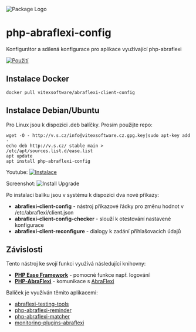 ![Package Logo](https://raw.githubusercontent.com/VitexSoftware/php-abraflexi-config/master/package_logo.png "Project Logo")

php-abraflexi-config
===================

Konfigurátor a sdílená konfigurace pro aplikace využívající php-abraflexi

[![Použití](http://img.youtube.com/vi/JJW6JAiqgAE/0.jpg)](http://www.youtube.com/watch?v=JJW6JAiqgAE)

Instalace Docker
----------------

    docker pull vitexsoftware/abraflexi-client-config

Instalace Debian/Ubuntu
-----------------------

Pro Linux jsou k dispozici .deb balíčky. Prosím použijte repo:

    wget -O - http://v.s.cz/info@vitexsoftware.cz.gpg.key|sudo apt-key add -
    echo deb http://v.s.cz/ stable main > /etc/apt/sources.list.d/ease.list
    apt update
    apt install php-abraflexi-config

Youtube:
[![Instalace](http://img.youtube.com/vi/pToYZfh3dFE/0.jpg)](http://www.youtube.com/watch?v=pToYZfh3dFE)

Screenshot:
![Install Upgrade](https://raw.githubusercontent.com/VitexSoftware/php-abraflexi-config/master/doc/install-upgrade.png "Install Upgrade Screenshot")


Po instalaci balíku jsou v systému k dispozici dva nové příkazy:

  * **abraflexi-client-config**         - nástroj příkazové řádky pro změnu hodnot v /etc/abraflexi/client.json
  * **abraflexi-client-config-checker** - slouží k otestování nastavené konfigurace
  * **abraflexi-client-reconfigure**    - dialogy k zadání přihlašovacích údajů

Závislosti
----------

Tento nástroj ke svojí funkci využívá následující knihovny:

 * [**PHP Ease Framework**](https://github.com/VitexSoftware/php-ease-core) - pomocné funkce např. logování
 * [**PHP-AbraFlexi**](https://github.com/Spoje-NET/php-abraflexi/)        - komunikace s [AbraFlexi](https://abraflexi.eu/)

Balíček je využíván těmito aplikacemi:

 * [abraflexi-testing-tools]( https://github.com/VitexSoftware/AbraFlexi-Tools )
 * [php-abraflexi-reminder]( https://github.com/VitexSoftware/php-abraflexi-reminder)
 * [php-abraflexi-matcher]( https://github.com/VitexSoftware/php-abraflexi-matcher )
 * [monitoring-plugins-abraflexi]( https://github.com/VitexSoftware/monitoring-plugins-abraflexi )
